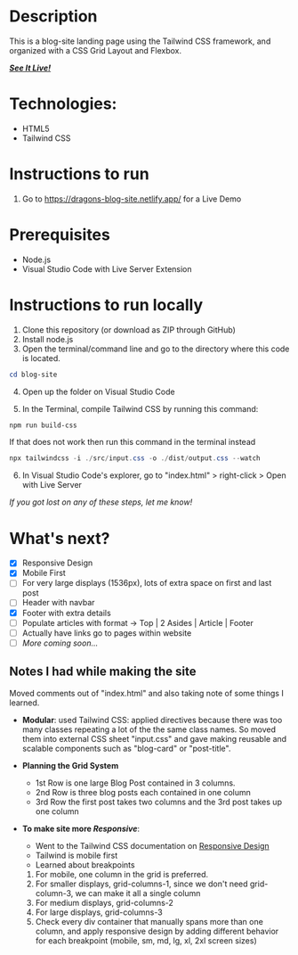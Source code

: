 # Description

This is a blog-site landing page using the Tailwind CSS framework,
and organized with a CSS Grid Layout and Flexbox.

<a href="https://dragons-blog-site.netlify.app/">***See It Live!***</a>

# Technologies:
- HTML5
- Tailwind CSS

# Instructions to run

1. Go to https://dragons-blog-site.netlify.app/ for a Live Demo

# Prerequisites
- Node.js
- Visual Studio Code with Live Server Extension

# Instructions to run locally

1. Clone this repository (or download as ZIP through GitHub)
2. Install node.js
3. Open the terminal/command line and go to the directory where this code is 
located.

```powershell
cd blog-site
```

4. Open up the folder on Visual Studio Code

5. In the Terminal, compile Tailwind CSS by running this command: 

```powershell
npm run build-css
```

If that does not work then run this command in the terminal instead

```powershell
npx tailwindcss -i ./src/input.css -o ./dist/output.css --watch
```

6. In Visual Studio Code's explorer, go to "index.html" > right-click > 
Open with Live Server


*If you got lost on any of these steps, let me know!*

# What's next?

- [x] Responsive Design
- [x] Mobile First
- [ ] For very large displays (1536px), lots of extra space on first and last post
- [ ] Header with navbar
- [x] Footer with extra details
- [ ] Populate articles with format -> Top | 2 Asides | Article | Footer
- [ ] Actually have links go to pages within website
- [ ] *More coming soon...*

## Notes I had while making the site

Moved comments out of "index.html" and also taking note of some things I learned. 

- **Modular**: used Tailwind CSS: applied directives because there was too many classes repeating a lot of the the same class names. So moved them into external CSS sheet "input.css" and gave making reusable and scalable components such as "blog-card" or "post-title".

- **Planning the Grid System**
  - 1st Row is one large Blog Post contained in 3 columns.
  - 2nd Row is three blog posts each contained in one column
  - 3rd Row the first post takes two columns and the 3rd post takes up one column
    
  
- **To make site more *Responsive***:
  - Went to the Tailwind CSS documentation on [Responsive Design](https://tailwindcss.com/docs/responsive-design)
  - Tailwind is mobile first
  - Learned about breakpoints

  1. For mobile, one column in the grid is preferred.
  2. For smaller displays, grid-columns-1, since we don't need grid-column-3, we can make it all a single column
  3. For medium displays, grid-columns-2
  4. For large displays, grid-columns-3
  5. Check every div container that manually spans more than one column, and apply responsive design by adding different behavior for each breakpoint (mobile, sm, md, lg, xl, 2xl screen sizes)